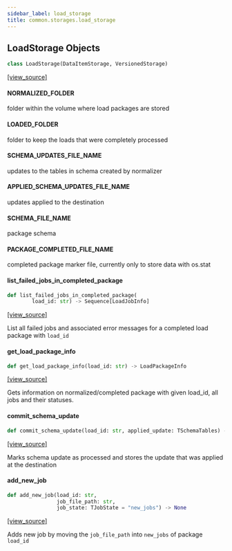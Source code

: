 ```yaml
---
sidebar_label: load_storage
title: common.storages.load_storage
---
```


## LoadStorage Objects

```python
class LoadStorage(DataItemStorage, VersionedStorage)
```

[[view_source]](https://github.com/dlt-hub/dlt/blob/30d0f64fb2cdbacc2e88fdb304371650f417e1f0/dlt/common/storages/load_storage.py#L125)

#### NORMALIZED\_FOLDER

folder within the volume where load packages are stored

#### LOADED\_FOLDER

folder to keep the loads that were completely processed

#### SCHEMA\_UPDATES\_FILE\_NAME

updates to the tables in schema created by normalizer

#### APPLIED\_SCHEMA\_UPDATES\_FILE\_NAME

updates applied to the destination

#### SCHEMA\_FILE\_NAME

package schema

#### PACKAGE\_COMPLETED\_FILE\_NAME

completed package marker file, currently only to store data with os.stat

#### list\_failed\_jobs\_in\_completed\_package

```python
def list_failed_jobs_in_completed_package(
        load_id: str) -> Sequence[LoadJobInfo]
```

[[view_source]](https://github.com/dlt-hub/dlt/blob/30d0f64fb2cdbacc2e88fdb304371650f417e1f0/dlt/common/storages/load_storage.py#L246)

List all failed jobs and associated error messages for a completed load package with `load_id`

#### get\_load\_package\_info

```python
def get_load_package_info(load_id: str) -> LoadPackageInfo
```

[[view_source]](https://github.com/dlt-hub/dlt/blob/30d0f64fb2cdbacc2e88fdb304371650f417e1f0/dlt/common/storages/load_storage.py#L258)

Gets information on normalized/completed package with given load_id, all jobs and their statuses.

#### commit\_schema\_update

```python
def commit_schema_update(load_id: str, applied_update: TSchemaTables) -> None
```

[[view_source]](https://github.com/dlt-hub/dlt/blob/30d0f64fb2cdbacc2e88fdb304371650f417e1f0/dlt/common/storages/load_storage.py#L300)

Marks schema update as processed and stores the update that was applied at the destination

#### add\_new\_job

```python
def add_new_job(load_id: str,
                job_file_path: str,
                job_state: TJobState = "new_jobs") -> None
```

[[view_source]](https://github.com/dlt-hub/dlt/blob/30d0f64fb2cdbacc2e88fdb304371650f417e1f0/dlt/common/storages/load_storage.py#L310)

Adds new job by moving the `job_file_path` into `new_jobs` of package `load_id`

